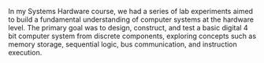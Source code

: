 In my Systems Hardware course, we had a series of lab experiments aimed to build a fundamental understanding of computer systems at the hardware level. The primary goal was to design, construct, and test a basic digital 4 bit computer system from discrete components, exploring concepts such as memory storage, sequential logic, bus communication, and instruction execution.
